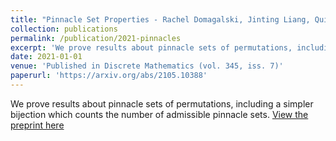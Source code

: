 ```yaml
---
title: "Pinnacle Set Properties - Rachel Domagalski, Jinting Liang, Quinn Minnich, Bruce E. Sagan, Jamie Schmidt, Alexander Sietsema"
collection: publications
permalink: /publication/2021-pinnacles
excerpt: 'We prove results about pinnacle sets of permutations, including a simpler bijection which counts the number of admissible pinnacle sets.'
date: 2021-01-01
venue: 'Published in Discrete Mathematics (vol. 345, iss. 7)'
paperurl: 'https://arxiv.org/abs/2105.10388'
---
```

We prove results about pinnacle sets of permutations, including a simpler bijection which counts the number of admissible pinnacle sets.
[View the preprint here](https://arxiv.org/abs/2105.10388)